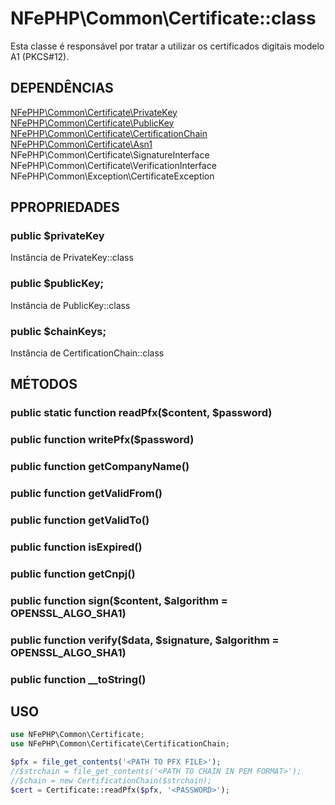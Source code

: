 # NFePHP\Common\Certificate::class

Esta classe é responsável por tratar a utilizar os certificados digitais modelo A1 (PKCS#12).

## DEPENDÊNCIAS

[NFePHP\Common\Certificate\PrivateKey](Certificate\PrivateKey.md)
[NFePHP\Common\Certificate\PublicKey](Certificate\PublicKey.md)
[NFePHP\Common\Certificate\CertificationChain](Certificate\CertificationChain.md)
[NFePHP\Common\Certificate\Asn1](Certificate\Asn1.md)
NFePHP\Common\Certificate\SignatureInterface
NFePHP\Common\Certificate\VerificationInterface
NFePHP\Common\Exception\CertificateException

## PPROPRIEDADES

### public $privateKey
Instância de PrivateKey::class

### public $publicKey;
Instância de PublicKey::class

### public $chainKeys;
Instância de CertificationChain::class

## MÉTODOS

### public static function readPfx($content, $password)

### public function writePfx($password)

### public function getCompanyName()

### public function getValidFrom()

### public function getValidTo()

### public function isExpired()

### public function getCnpj()

### public function sign($content, $algorithm = OPENSSL_ALGO_SHA1)

### public function verify($data, $signature, $algorithm = OPENSSL_ALGO_SHA1)

### public function __toString()


## USO

```php
use NFePHP\Common\Certificate;
use NFePHP\Common\Certificate\CertificationChain;

$pfx = file_get_contents('<PATH TO PFX FILE>');
//$strchain = file_get_contents('<PATH TO CHAIN IN PEM FORMAT>');
//$chain = new CertificationChain($strchain);
$cert = Certificate::readPfx($pfx, '<PASSWORD>');
```